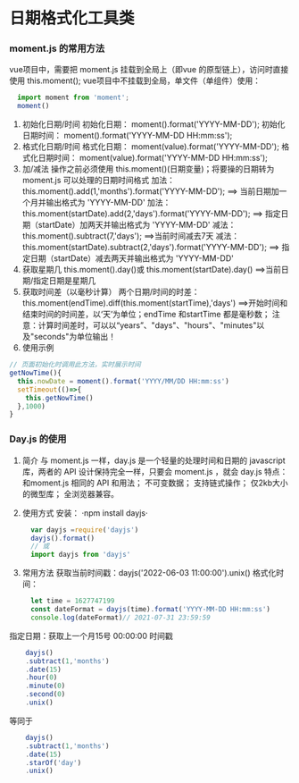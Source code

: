 # 日期格式化工具类

### moment.js 的常用方法

vue项目中，需要把 moment.js 挂载到全局上（即vue 的原型链上），访问时直接使用 this.moment();
vue项目中不挂载到全局，单文件（单组件）使用：

```javascript
  import moment from 'moment';
  moment()
```

1. 初始化日期/时间
初始化日期： moment().format('YYYY-MM-DD');
初始化日期时间： moment().format('YYYY-MM-DD HH:mm:ss');
2. 格式化日期/时间
格式化日期： moment(value).format('YYYY-MM-DD');
格式化日期时间： moment(value).format('YYYY-MM-DD HH:mm:ss');
3. 加/减法 操作之前必须使用 this.moment()(日期变量)；将要操的日期转为 moment.js 可以处理的日期时间格式
加法： this.moment().add(1,'months').format('YYYY-MM-DD'); ==> 当前日期加一个月并输出格式为 'YYYY-MM-DD'
加法： this.moment(startDate).add(2,'days').format('YYYY-MM-DD'); ==> 指定日期（startDate）加两天并输出格式为 'YYYY-MM-DD'
减法： this.moment().subtract(7,'days'); ==>当前时间减去7天
减法： this.moment(startDate).subtract(2,'days').format('YYYY-MM-DD'); ==> 指定日期（startDate）减去两天并输出格式为 'YYYY-MM-DD'
4. 获取星期几
this.moment().day()或 this.moment(startDate).day() ==>当前日期/指定日期是星期几
5. 获取时间差（以毫秒计算）
两个日期/时间的时差：this.moment(endTime).diff(this.moment(startTime),'days') ==>开始时间和结束时间的时间差，以‘天’为单位；endTime 和startTime 都是毫秒数；
注意：计算时间差时，可以以“years”、"days"、"hours"、"minutes"以及"seconds"为单位输出！
6. 使用示例

```javascript
// 页面初始化时调用此方法，实时展示时间
getNowTime(){
  this.nowDate = moment().format('YYYY/MM/DD HH:mm:ss')
  setTimeout(()=>{
    this.getNowTime()
  },1000)
}
```

### Day.js 的使用

1. 简介
  与 moment.js 一样，day.js 是一个轻量的处理时间和日期的 javascript 库，两者的 API 设计保持完全一样，只要会 moment.js ，就会 day.js
  特点：
  和moment.js 相同的 API 和用法；
  不可变数据；
  支持链式操作；
  仅2kb大小的微型库；
  全浏览器兼容。
2. 使用方式
  安装： ·npm install dayjs·

    ```javascript
      var dayjs =require('dayjs')
      dayjs().format()
      // 或
      import dayjs from 'dayjs'
    ```

3. 常用方法
获取当前时间戳：dayjs('2022-06-03 11:00:00').unix()
格式化时间：

    ```javascript
      let time = 1627747199 
      const dateFormat = dayjs(time).format('YYYY-MM-DD HH:mm:ss')
      console.log(dateFormat)// 2021-07-31 23:59:59

    ```

指定日期：获取上一个月15号 00:00:00 时间戳

  ```javascript
      dayjs()
      .subtract(1,'months')
      .date(15)
      .hour(0)
      .minute(0)
      .second(0)
      .unix()

  ```

  等同于

  ```javascript
      dayjs()
      .subtract(1,'months')
      .date(15)
      .starOf('day')
      .unix()

  ```

